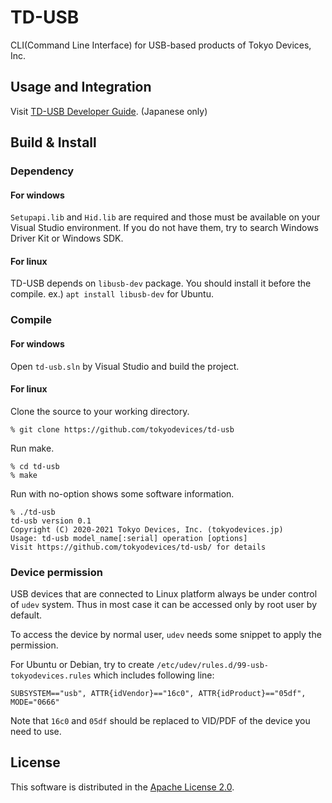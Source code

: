 # TD-USB

CLI(Command Line Interface) for USB-based products of Tokyo Devices, Inc.

## Usage and Integration

Visit [TD-USB Developer Guide](https://tokyodevices.github.io/td-usb-docs/). (Japanese only)


## Build & Install

### Dependency

#### For windows

`Setupapi.lib` and `Hid.lib` are required and those must be available on your Visual Studio environment. 
If you do not have them, try to search Windows Driver Kit or Windows SDK. 

#### For linux

TD-USB depends on `libusb-dev` package.
You should install it before the compile.
ex.) `apt install libusb-dev` for Ubuntu.

### Compile

#### For windows

Open `td-usb.sln` by Visual Studio and build the project.


#### For linux

Clone the source to your working directory. 


    % git clone https://github.com/tokyodevices/td-usb


Run make.


    % cd td-usb
    % make


Run with no-option shows some software information.


    % ./td-usb
    td-usb version 0.1
    Copyright (C) 2020-2021 Tokyo Devices, Inc. (tokyodevices.jp)
    Usage: td-usb model_name[:serial] operation [options]
    Visit https://github.com/tokyodevices/td-usb/ for details


### Device permission

USB devices that are connected to Linux platform always be under control of `udev` system.
Thus in most case it can be accessed only by root user by default. 

To access the device by normal user, `udev` needs some snippet to apply the permission. 

For Ubuntu or Debian, try to create `/etc/udev/rules.d/99-usb-tokyodevices.rules` which includes following line:

    SUBSYSTEM=="usb", ATTR{idVendor}=="16c0", ATTR{idProduct}=="05df", MODE="0666"

Note that `16c0` and `05df` should be replaced to VID/PDF of the device you need to use. 



## License

This software is distributed in the [Apache License 2.0](https://www.apache.org/licenses/LICENSE-2.0).
